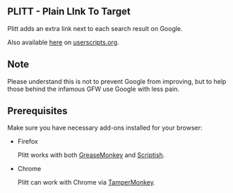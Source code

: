 ## PLITT - Plain LInk To Target
Plitt adds an extra link next to each search result on Google.

Also available [here](http://userscripts.org/110750) on [userscripts.org](https://userscripts.org/).

## Note
Please understand this is not to prevent Google from improving, but to help those behind the infamous GFW use Google with less pain.

## Prerequisites
Make sure you have necessary add-ons installed for your browser:

* Firefox

    Plitt works with both [GreaseMonkey](https://addons.mozilla.org/firefox/addon/greasemonkey/) and [Scriptish](http://scriptish.org/).

* Chrome

    Plitt can work with Chrome via [TamperMonkey](https://code.google.com/p/tampermonkey/).

